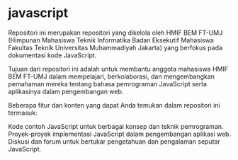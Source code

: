 # javascript
Repositori ini merupakan repositori yang dikelola oleh HMIF BEM FT-UMJ (Himpunan Mahasiswa Teknik Informatika Badan Eksekutif Mahasiswa Fakultas Teknik Universitas Muhammadiyah Jakarta) yang berfokus pada dokumentasi kode JavaScript.

Tujuan dari repositori ini adalah untuk membantu anggota mahasiswa HMIF BEM FT-UMJ dalam mempelajari, berkolaborasi, dan mengembangkan pemahaman mereka tentang bahasa pemrograman JavaScript serta aplikasinya dalam pengembangan web.

Beberapa fitur dan konten yang dapat Anda temukan dalam repositori ini termasuk:

Kode contoh JavaScript untuk berbagai konsep dan teknik pemrograman.
Proyek-proyek implementasi JavaScript dalam pengembangan aplikasi web.
Diskusi dan forum untuk bertukar pengetahuan dan pengalaman seputar JavaScript.
